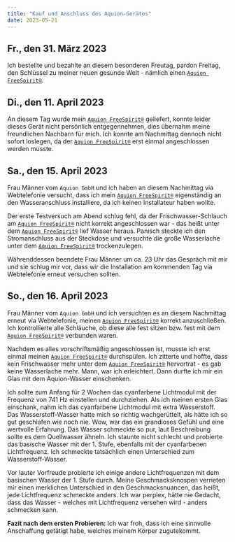 ```yaml
---
title: "Kauf und Anschluss des Aquion-Gerätes"
date: 2023-05-21
---
```


## Fr., den 31. März 2023

Ich bestellte und bezahlte an diesem besonderen Freutag, pardon Freitag, den Schlüssel zu meiner neuen gesunde Welt -
nämlich einen [`Aquion FreeSpirit®`](https://fea.team-aquion.com/).

## Di., den 11. April 2023

An diesem Tag wurde mein [`Aquion FreeSpirit®`](https://fea.team-aquion.com/) geliefert, konnte leider dieses Gerät
nicht persönlich entgegennehmen, dies übernahm meine freundlichen Nachbarn für mich. Ich konnte am Nachmittag dennoch
nicht sofort loslegen, da der [`Aquion FreeSpirit®`](https://fea.team-aquion.com/) erst einmal angeschlossen werden
musste.

## Sa., den 15. April 2023

Frau Männer vom `Aquion GmbH` und ich haben an diesem Nachmittag via Webtelefonie versucht, dass ich mein
[`Aquion FreeSpirit®`](https://fea.team-aquion.com/) eigenständig an den Wasseranschluss installiere, da ich keinen
Installateur haben wollte.

Der erste Testversuch am Abend schlug fehl, da der Frischwasser-Schlauch am
[`Aquion FreeSpirit®`](https://fea.team-aquion.com/) nicht korrekt angeschlossen war - das heißt unter dem
[`Aquion FreeSpirit®`](https://fea.team-aquion.com/) lief Wasser heraus. Panisch steckte ich den Stromanschluss aus der
Steckdose und versuchte die große Wasserlache unter dem [`Aquion FreeSpirit®`](https://fea.team-aquion.com/)
trockenzulegen.

Währenddessen beendete Frau Männer um ca. 23 Uhr das Gespräch mit mir und sie schlug mir vor, dass wir die Installation
am kommenden Tag via Webtelefonie erneut versuchen sollten.

## So., den 16. April 2023

Frau Männer vom `Aquion GmbH` und ich versuchten es an diesem Nachmittag erneut via Webtelefonie, meinen
[`Aquion FreeSpirit®`](https://fea.team-aquion.com/) korrekt anzuschließen. Ich kontrollierte alle Schläuche, ob diese
alle fest sitzen bzw. fest mit dem [`Aquion FreeSpirit®`](https://fea.team-aquion.com/) verbunden waren.

Nachdem es alles vorschriftsmäßig angeschlossen ist, musste ich erst einmal meinen
[`Aquion FreeSpirit®`](https://fea.team-aquion.com/) durchspülen. Ich zitterte und hoffte, dass kein Frischwasser mehr
unter dem [`Aquion FreeSpirit®`](https://fea.team-aquion.com/) hervortrat - es gab keine Wasserlache mehr. Mann, war ich
erleichtert. Dann durfte ich mir ein Glas mit dem Aquion-Wasser einschenken.

Ich sollte zum Anfang für 2 Wochen das cyanfarbene Lichtmodul mit der Frequenz von 741 Hz einstellen und durchziehen.
Als ich meinen ersten Glas einschank, nahm ich das cyanfarbene Lichtmodul mit extra Wasserstoff. Das Wasserstoff-Wasser
hatte mich so richtig wachgerüttelt, als hätte ich so gut geschlafen wie noch nie. Wow, war das ein grandioses Gefühl
und eine wertvolle Erfahrung. Das Wasser schmeckte so pur, laut Beschreibung sollte es dem Quellwasser ähneln. Ich
staunte nicht schlecht und probierte das basische Wasser mit der 1. Stufe, ebenfalls mit der cyanfarbenen Lichtfrequenz.
Ich schmeckte tatsächlich einen Unterschied zum Wasserstoff-Wasser.

Vor lauter Vorfreude probierte ich einige andere Lichtfrequenzen mit dem basischen Wasser der 1. Stufe durch. Meine
Geschmacksknospen verrieten mir einen merklichen Unterschied in den Geschmacksnuancen, das heißt, jede Lichtfrequenz
schmeckte anders. Ich war perplex, hätte nie Gedacht, dass das Wasser - welches mit Lichtfrequenz versehen wird - anders
schmecken kann.

__Fazit nach dem ersten Probieren:__
Ich war froh, dass ich eine sinnvolle Anschaffung getätigt habe, welches meinem Körper zugutekommt.
